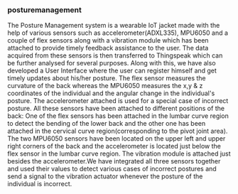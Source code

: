 ### posturemanagement
The Posture Management system is a wearable IoT jacket made with the help of various sensors such as accelerometer(ADXL335), MPU6050 and a couple of flex sensors along with a vibration module which has been attached to provide timely feedback assistance to the user. The data acquired from these sensors is then transferred to Thingspeak which can be further analysed for several purposes. Along with this, we have also developed a User Interface where the user can register himself and get timely updates about his/her posture.
The flex sensor measures the curvature of the back whereas the MPU6050 measures the x,y & z coordinates of the individual and the angular change in the individual's posture. The accelerometer attached is used for a special case of incorrect posture. All these sensors have been attached to different positions of the back: One of the flex sensors has been attached in the lumbar curve region to detect the bending of the lower back and the other one has been attached in the cervical curve region(corresponding to the pivot joint area). The two MPU6050 sensors have been located on the upper left and upper right corners of the back and the accelerometer is located just below the flex sensor in the lumbar curve region. The vibration module is attached just besides the accelerometer.We have integrated all three sensors together and used their values to detect various cases of incorrect postures and send a signal to the vibration actuator whenever the posture of the individual is incorrect.
